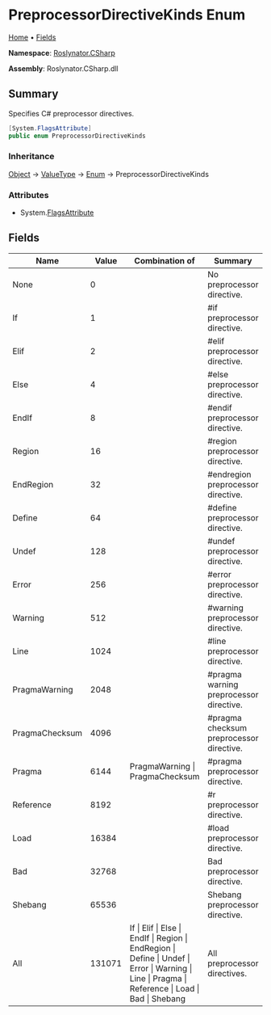 <a name="_Top"></a>

# PreprocessorDirectiveKinds Enum

[Home](../../../README.md#_Top) &#x2022; [Fields](#fields)

**Namespace**: [Roslynator.CSharp](../README.md#_Top)

**Assembly**: Roslynator\.CSharp\.dll

## Summary

Specifies C\# preprocessor directives\.

```csharp
[System.FlagsAttribute]
public enum PreprocessorDirectiveKinds
```

### Inheritance

[Object](https://docs.microsoft.com/en-us/dotnet/api/system.object) &#x2192; [ValueType](https://docs.microsoft.com/en-us/dotnet/api/system.valuetype) &#x2192; [Enum](https://docs.microsoft.com/en-us/dotnet/api/system.enum) &#x2192; PreprocessorDirectiveKinds

### Attributes

* System\.[FlagsAttribute](https://docs.microsoft.com/en-us/dotnet/api/system.flagsattribute)

## Fields

| Name | Value | Combination of | Summary |
| ---- | ----- | -------------- | ------- |
| None | 0 | | No preprocessor directive\. |
| If | 1 | | \#if preprocessor directive\. |
| Elif | 2 | | \#elif preprocessor directive\. |
| Else | 4 | | \#else preprocessor directive\. |
| EndIf | 8 | | \#endif preprocessor directive\. |
| Region | 16 | | \#region preprocessor directive\. |
| EndRegion | 32 | | \#endregion preprocessor directive\. |
| Define | 64 | | \#define preprocessor directive\. |
| Undef | 128 | | \#undef preprocessor directive\. |
| Error | 256 | | \#error preprocessor directive\. |
| Warning | 512 | | \#warning preprocessor directive\. |
| Line | 1024 | | \#line preprocessor directive\. |
| PragmaWarning | 2048 | | \#pragma warning preprocessor directive\. |
| PragmaChecksum | 4096 | | \#pragma checksum preprocessor directive\. |
| Pragma | 6144 | PragmaWarning \| PragmaChecksum | \#pragma preprocessor directive\. |
| Reference | 8192 | | \#r preprocessor directive\. |
| Load | 16384 | | \#load preprocessor directive\. |
| Bad | 32768 | | Bad preprocessor directive\. |
| Shebang | 65536 | | Shebang preprocessor directive\. |
| All | 131071 | If \| Elif \| Else \| EndIf \| Region \| EndRegion \| Define \| Undef \| Error \| Warning \| Line \| Pragma \| Reference \| Load \| Bad \| Shebang | All preprocessor directives\. |

